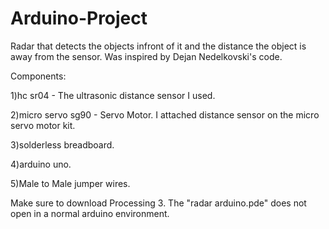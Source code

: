 # Arduino-Project
Radar that detects the objects infront of it and the distance the object is away from the sensor. Was inspired by Dejan Nedelkovski's
code.

Components:

1)hc sr04 - The ultrasonic distance sensor I used.

2)micro servo sg90 - Servo Motor. I attached distance sensor on the micro servo motor kit.

3)solderless breadboard.

4)arduino uno.

5)Male to Male jumper wires.

Make sure to download Processing 3. The "radar arduino.pde" does not open in a normal arduino environment.
